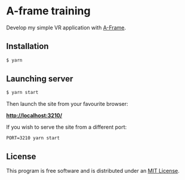 # A-frame training

Develop my simple VR application with [A-Frame](https://aframe.io).

## Installation

```sh
$ yarn
```

## Launching server

```sh
$ yarn start
```

Then launch the site from your favourite browser:

[__http://localhost:3210/__](http://localhost:3210/)

If you wish to serve the site from a different port:

    PORT=3210 yarn start

## License

This program is free software and is distributed under an [MIT License](LICENSE).
